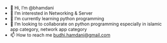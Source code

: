- 👋 Hi, I’m @bhamdani
- 👀 I’m interested in Networking & Server
- 🌱 I’m currently learning python programming
- 💞️ I’m looking to collaborate on python programming especially in islamic app category, network app category
- 📫 How to reach me budhi.hamdani@gmail.com

<!---
bhamdani/bhamdani is a ✨ special ✨ repository because its `README.md` (this file) appears on your GitHub profile.
You can click the Preview link to take a look at your changes.
--->
